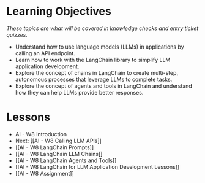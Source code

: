 
# Learning Objectives
*These topics are what will be covered in knowledge checks and entry ticket quizzes.*
- Understand how to use language models (LLMs) in applications by calling an API endpoint.
- Learn how to work with the LangChain library to simplify LLM application development.
- Explore the concept of chains in LangChain to create multi-step, autonomous processes that leverage LLMs to complete tasks.
- Explore the concept of agents and tools in LangChain and understand how they can help LLMs provide better responses.

# Lessons
- AI - W8 Introduction
- Next: [[AI - W8 Calling LLM APIs]]
- [[AI - W8 LangChain Prompts]]
- [[AI - W8 LangChain LLM Chains]]
- [[AI - W8 LangChain Agents and Tools]]
- [[AI - W8 LangChain for LLM Application Development Lessons]]
- [[AI - W8 Assignment]]
